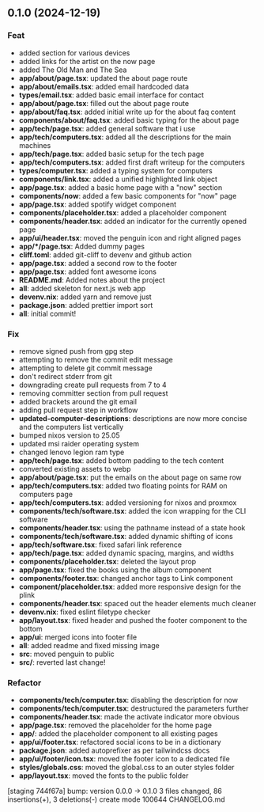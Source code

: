 ## 0.1.0 (2024-12-19)

### Feat

- added section for various devices
- added links for the artist on the now page
- added The Old Man and The Sea
- **app/about/page.tsx**: updated the about page route
- **app/about/emails.tsx**: added email hardcoded data
- **types/email.tsx**: added basic email interface for contact
- **app/about/page.tsx**: filled out the about page route
- **app/about/faq.tsx**: added initial write up for the about faq content
- **components/about/faq.tsx**: added basic typing for the about page
- **app/tech/page.tsx**: added general software that i use
- **app/tech/computers.tsx**: added all the descriptions for the main machines
- **app/tech/page.tsx**: added basic setup for the tech page
- **app/tech/computers.tsx**: added first draft writeup for the computers
- **types/computer.tsx**: added a typing system for computers
- **components/link.tsx**: added a unified highlighted link object
- **app/page.tsx**: added a basic home page with a "now" section
- **components/now**: added a few basic components for "now" page
- **app/page.tsx**: added spotify widget component
- **components/placeholder.tsx**: added a placeholder component
- **components/header.tsx**: added an indicator for the currently opened page
- **app/ui/header.tsx**: moved the penguin icon and right aligned pages
- **app/*/page.tsx**: Added dummy pages
- **cliff.toml**: added git-cliff to devenv and github action
- **app/page.tsx**: added a second row to the footer
- **app/page.tsx**: added font awesome icons
- **README.md**: Added notes about the project
- **all**: added skeleton for next.js web app
- **devenv.nix**: added yarn and remove just
- **package.json**: added prettier import sort
- **all**: initial commit!

### Fix

- remove signed push from gpg step
- attempting to remove the commit edit message
- attempting to delete git commit message
- don't redirect stderr from git
- downgrading create pull requests from 7 to 4
- removing committer section from pull request
- added brackets around the git email
- adding pull request step in workflow
- **updated-computer-descriptions**: descriptions are now more concise and the computers list vertically
- bumped nixos version to 25.05
- updated msi raider operating system
- changed lenovo legion ram type
- **app/tech/page.tsx**: added bottom padding to the tech content
- converted existing assets to webp
- **app/about/page.tsx**: put the emails on the about page on same row
- **app/tech/computers.tsx**: added two floating points for RAM on computers page
- **app/tech/computers.tsx**: added versioning for nixos and proxmox
- **components/tech/software.tsx**: added the icon wrapping for the CLI software
- **components/header.tsx**: using the pathname instead of a state hook
- **components/tech/software.tsx**: added dynamic shifting of icons
- **app/tech/software.tsx**: fixed safari link reference
- **app/tech/page.tsx**: added dynamic spacing, margins, and widths
- **components/placeholder.tsx**: deleted the layout prop
- **app/page.tsx**: fixed the books using the album component
- **components/footer.tsx**: changed anchor tags to Link component
- **component/placeholder.tsx**: added more responsive design for the plink
- **components/header.tsx**: spaced out the header elements much cleaner
- **devenv.nix**: fixed eslint filetype checker
- **app/layout.tsx**: fixed header and pushed the footer component to the bottom
- **app/ui**: merged icons into footer file
- **all**: added readme and fixed missing image
- **src**: moved penguin to public
- **src/**: reverted last change!

### Refactor

- **components/tech/computer.tsx**: disabling the description for now
- **components/tech/computer.tsx**: destructured the parameters further
- **components/header.tsx**: made the activate indicator more obvious
- **app/page.tsx**: removed the placeholder for the home page
- **app/**: added the placeholder component to all existing pages
- **app/ui/footer.tsx**: refactored social icons to be in a dictionary
- **package.json**: added autoprefixer as per tailwindcss docs
- **app/ui/footer/icon.tsx**: moved the footer icon to a dedicated file
- **styles/globals.css**: moved the global.css to an outer styles folder
- **app/layout.tsx**: moved the fonts to the public folder

[staging 744f67a] bump: version 0.0.0 → 0.1.0
 3 files changed, 86 insertions(+), 3 deletions(-)
 create mode 100644 CHANGELOG.md


